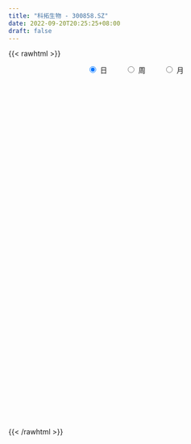 ```yaml
---
title: "科拓生物 - 300858.SZ"
date: 2022-09-20T20:25:25+08:00
draft: false
---
```

{{< rawhtml >}}
    <div style="text-align: center">
        <label style="padding: 1rem;"><input style="margin-right: .5rem" type="radio" name="period" value="D" checked onclick="period_change(this)">日</label>
        <label style="padding: 1rem;"><input style="margin-right: .5rem" type="radio" name="period" value="W" onclick="period_change(this)">周</label>
        <label style="padding: 1rem;"><input style="margin-right: .5rem" type="radio" name="period" value="M" onclick="period_change(this)">月</label>
    </div>
    <div id="chart" style="height: 700px;"></div> 
    <script type="text/javascript">
        const D_v = [32974.32,17115.41,15942.72,19895.58,21070.66,20170.37,20083.92,20183.06,13070.21,24956.93,21435.43,23934.48,30449.87,25161.65,28389.34,26372.56,19521.22,16173.48,13790.24,12732.59,9658.23,8801.9,9766.07,13834.04,19802.55,23739.74,13881.63,10624.71,16343.47,10704.48,10688.67,19216.84,12991.73,18217.01,13148.54,11893.81,14751.29,23854.71,14637.67,14536.34,8883.37,11803.95,15456.94,11121.88,16676.78,17041.69,14170.86,13515.14,10065.26,8076.73,12854.79,7885.73,10211.63,11200.0,9314.21,5995.0,10873.19,7551.25,6562.87,15804.67,10972.61,13832.39,9835.45,46591.71,50662.55,41039.66,39352.12,31905.82,34463.58,53742.46,32991.13,41257.23,48064.9,33812.29,22592.93,24733.21,25579.53,24127.24,16629.99,14989.24,15675.24,10957.26,11707.48,13145.45,25213.85,17212.77,19273.19,14028.29,12868.42,20231.75,13145.24,9043.58,12752.53,7227.91,10040.04,5670.51,6946.0,10590.33,6968.57,7414.7,6744.77,5023.45,4385.73,4820.73,9170.0,5670.0,11452.51,11640.0,10755.24,11701.72,10533.66,6050.33,7268.51,10432.73,12147.72,11746.43,5944.0,5981.73,4329.51,3418.19,3615.0,3485.0,3115.0,3850.0,4621.02,2538.51,3992.7,3207.02,6373.97,7436.94,5127.0,4606.46,3169.19,6609.97,4107.97,7056.71,5328.06,4381.45,3522.0,7304.0,2324.66,1952.0,2271.12,2021.24,2704.56,4004.16,2490.03,3268.48,1870.42,3089.39,4514.09,5773.21,5161.03,8107.45,7360.04,20864.97,22413.25,14773.79,8695.78,9245.0,9422.81,16441.93,12060.05,9658.82,14986.78,9562.49,5307.97,6313.97,17959.0,19337.43,19692.17,9870.0,20179.51,14373.05,14114.87,16319.18,12712.32,10721.7,7331.51,14543.65,12063.0,9052.57,16579.51,14702.61,10892.78,10205.32,5363.24,12479.19,8217.68,5504.75,10221.6,5848.73,4529.08,9455.45,6433.51,5463.0,6105.73,14356.73,15305.83,13256.24,9277.46,8995.73,17591.9,14837.2,12624.6,9157.99,12563.71,7963.2,19165.66,12397.29,8748.71,11797.71,6259.23,8639.8,4451.86,8797.15,11296.51,8004.1,6489.8,20990.91,25265.25,13837.46,8628.49,11151.77,13046.77,8894.46,18965.73,23631.91,21657.8,15817.4,12533.4,8689.2,5320.03,10197.6,7959.8,11158.2,12468.02,9102.2,6087.4,11087.0,6396.6,6547.2,6002.8,6913.73,4973.64,9821.61,5269.63,4629.6,5776.72,8069.12,4690.2,6956.6,4236.92,4848.0,4514.72,16360.4,27523.32,32225.71,15734.2,7628.6,20332.32,20398.67,11163.76,14292.4,13059.8,7682.4,8471.91,8184.47,13684.6,12004.0,12555.56,9690.96,12506.56,10139.6,9873.2,10158.6,5514.63,18704.3,6239.88,38449.91,37498.55,21642.72,22933.72,15131.8,14792.58,11948.15,9046.4,10968.4,7878.23,9781.6,13378.2,17841.0,13766.4,15468.11,14537.2,40970.9,40854.52,27991.8,25582.19,17335.2,15498.2,12141.83,18705.2,14147.63,30965.4,24987.8,12353.4,15692.38,14069.4,48251.3,21079.1,18202.4,12212.6,15584.14,15862.2,11636.61,17632.81,15167.38,15049.31,11588.2,54974.77,72884.35,38638.0,32400.8,18345.92,19238.0,24883.24,78653.99,101256.75,197106.96,128669.33,119049.55,106840.83,74881.86,96061.55,86402.21,73159.46,38899.12,31551.21,31688.91,22146.17,31516.32,16291.28,21914.72,19161.24,15491.03,14498.81,21070.8,23257.6,23621.8,17005.2,17177.28,18035.72,17180.47,11370.0,11620.8,19793.31,19929.2,32004.11,20738.91,16247.48,14760.2,43991.26,29123.18,19918.29,17980.51,16057.0,17239.4,13635.64,29118.6,19705.6,21218.0,21843.41,21193.61,11199.12,23003.8,15267.2,10334.87,16794.67,21541.8,11594.2,9684.8,6685.01,12024.4,7848.56,7418.8,7613.0,9685.8,12700.6,11564.62,8344.2,10298.04,8597.31,7408.1,7737.4,23902.4,16139.4,13345.3,13177.8,27825.54,26029.8,26545.8,24738.0,20189.21,19395.8,16292.85,14773.65,23267.6,18336.8,11465.0,10050.32,10829.6,9707.2,11970.96,13332.0,26094.6,28134.61,14094.2,11137.8,11220.0,17337.2,32358.14,38965.85,22563.93,26205.7,19660.9,22718.8,20690.0,13656.6,11690.4,22556.0,19699.8,8812.2,14828.32,17673.01,16053.8,10952.4,10664.41,10426.56,11514.4,10985.35,10357.8,15261.07,12152.52,11472.0,11879.72,9075.99,8435.6,5667.2,13823.0,12432.2,14783.09,7844.0,11217.2,10373.2,33071.25,22318.26,14701.6,11869.0,17920.6,10827.7,9066.77,10512.78,12589.02,5129.12,16422.5,10925.22,9162.4,8262.39,18626.31,9976.38,8600.8,8561.79,8690.8,21788.3,9889.6,7442.2,11183.38,7294.0,11741.06,44245.07,24714.99,19513.91,10706.0,12359.0,6703.4,8676.0,9195.33,8460.34,9682.0,9121.8,6984.0,8329.6,14828.2,5549.0,10702.0,10823.7,8030.2,10583.27,7907.47]
const D_histogram = [0.0,-0.1206153846,-0.2693890861,-0.5543960707,-0.8875274908,-1.3959857933,-1.5154398015,-1.8255284242,-2.0547212115,-1.7851048591,-1.6455934818,-1.4061209338,-0.9429502108,-0.5327321448,-0.0304896096,-0.0386387771,-0.1772760328,-0.0990205052,-0.1178027923,-0.1999824666,-0.2813967085,-0.3389148406,-0.3400152813,-0.2270640057,0.0623736669,0.4005277361,0.6503830879,0.7058698849,0.8149785193,0.741435366,0.8357345275,0.9575482675,0.8819084343,0.7852955529,0.6768974009,0.608648105,0.3443920197,0.5096097369,0.4070569207,0.1545206542,0.0608182672,-0.1385168185,-0.1571698946,-0.167814439,-0.0589034617,0.0376809503,-0.0419829064,-0.1672171843,-0.2400395197,-0.2367177242,-0.1527578606,-0.0950609035,0.0154810258,0.0390814668,0.0904635581,0.1084956829,0.1318737328,0.144951066,0.0880148908,0.2331249886,0.3314477767,0.4513332267,0.4319161889,1.1880353141,1.3591599541,1.4508577905,1.4750860451,1.2022283261,1.1280597386,1.319503297,1.3223215219,1.4232842313,1.202615731,0.7847145859,0.5568716389,0.3005603628,-0.0055154523,-0.6132664561,-1.0807305934,-1.4294681347,-1.6069458572,-1.6219953548,-1.4701254322,-1.2348368024,-0.6300362802,-0.2265909838,0.1697766194,0.2916539726,0.3556859655,0.4794879964,0.4551186898,0.276853674,0.150604434,0.0651471404,-0.2399382881,-0.4115099478,-0.4696823036,-0.5120086081,-0.6341909178,-0.5854239793,-0.6387770918,-0.7238045412,-0.7562075047,-0.6564777975,-0.5350975398,-0.4065668479,-0.1223740927,-0.1796217747,-0.1551823952,0.0420593058,0.0193625908,0.0258843316,0.1000965361,0.2145318752,0.1019924389,-0.0992800996,-0.1992490589,-0.3487290851,-0.3680866583,-0.3582773131,-0.2686193868,-0.2497880204,-0.1953569671,-0.1427188331,-0.2097867072,-0.2189783521,-0.1092267509,-0.0184966139,0.1226057187,0.3048348763,0.4419672163,0.4724382782,0.4965614785,0.6049307028,0.5675910581,0.5110634517,0.425162357,0.4054330082,0.3219898639,0.1467311267,0.0261616927,-0.0162163026,0.0118183649,0.0665353493,0.0998565757,0.1688471394,0.1700392705,0.0880814818,0.0634016869,0.1229969503,0.178402933,0.2936042598,0.3444876033,0.4607333403,0.4167973631,0.6618272177,0.6492344852,0.596241039,0.4165978195,0.2087984942,-0.0362255448,0.0727446777,0.0620325345,0.0016148557,0.2003857112,0.3369451287,0.3583000853,0.2346734104,0.3956251776,0.6005235106,0.8163896394,0.9002325961,1.1258989308,1.1407965004,1.1880476859,1.0723414229,0.7834513519,0.6648529575,0.4738970045,0.5496527581,0.6450408406,0.6090555296,0.7554312978,0.6991112775,0.5100844933,0.3532016896,0.1575147776,-0.1795917255,-0.3996323512,-0.5440634429,-0.8582071262,-1.0822481335,-1.137962241,-1.0564927951,-1.0249192517,-1.0520184044,-0.9614644347,-0.6210339253,-0.2035955967,0.0964630493,0.2942374227,0.2866756754,-1.9960318012,-3.3973416065,-4.1088466787,-4.2947454488,-4.250371512,-3.970066486,-3.6630398636,-3.1810847704,-2.7070580029,-2.3109249043,-1.8865773221,-1.519288279,-1.1582430148,-0.8020817102,-0.5398525245,-0.3477378721,-0.1354577399,0.2477591938,0.6804481997,0.9386700251,1.1056867299,1.1966043371,1.314655936,1.3556522755,1.5256314883,1.7002491894,1.6688250169,1.5156741566,1.3948240518,1.2475977331,1.1314714685,1.0109051982,0.9190138395,0.7546440491,0.6219421616,0.5727020965,0.5515231609,0.6326630924,0.64715643,0.6808216959,0.6306514231,0.5240218723,0.434263333,0.3115696627,0.2179887529,0.1962035842,0.2437259574,0.3214314269,0.3290097039,0.2589394611,0.2153976131,0.1775113171,0.1332641101,-0.0227205986,-0.1837137268,-0.3740875039,-0.4278162533,-0.4221012189,-0.3293259088,-0.1752467363,-0.1308200131,-0.1769355535,-0.0753166882,0.0250373209,0.0905628059,0.1280643749,0.1789285027,0.1770197535,0.1998046574,0.1643032871,0.1345990741,0.0944625332,0.1103027164,0.1435536625,0.155652778,0.1726506154,0.1595254843,0.3097246523,0.4886186961,0.5939581168,0.6112193924,0.6424528193,0.6429660638,0.5691253007,0.4812488912,0.3919140333,0.3029021712,0.2742280743,0.2114985053,0.200429396,0.1586840168,0.0918799151,0.0069184702,0.1505015847,0.2265219428,0.2071924473,0.2205379975,0.1848764864,0.1665332577,0.1194216842,0.0915758649,0.077056451,0.1129567558,0.0653624939,-0.0130732502,-0.1252054324,-0.1629496371,-0.0502488044,0.0143848258,0.0186664584,0.0020844024,0.0039223772,-0.0338537502,-0.0561111844,-0.0660707891,-0.0395698926,-0.0629910769,-0.0946331019,0.0306289607,0.2909952233,0.4219808265,0.3976745071,0.3529832125,0.2945005753,0.2846515126,0.4940528429,1.0725563376,1.1699771166,1.023185014,0.7465569931,0.615777428,0.4312553624,0.4265932729,0.1995314757,-0.1376090219,-0.3202647381,-0.5119354716,-0.6706005469,-0.7521455007,-0.9146574908,-0.9826589435,-1.0634761451,-1.0888678405,-1.0144421206,-0.8867002985,-0.7844614588,-0.7279442191,-0.7307441129,-0.6846712318,-0.6407293865,-0.5332341916,-0.4528660262,-0.3684307039,-0.2754600277,-0.2694537806,-0.1702370672,-0.0812286024,-0.0318172532,0.0387591089,0.1296622246,0.3169514904,0.3626603269,0.398093194,0.3547592445,0.2092738353,0.1543302818,0.1344143789,0.2067520495,0.1833158493,0.0362053524,-0.0244392654,-0.0251012456,0.001713816,0.0953954903,0.1039677503,0.0942466343,0.1339811553,0.0517155052,-0.0134781278,-0.0562267778,-0.0627547643,-0.0926819966,-0.103586515,-0.0807004082,-0.0995539212,-0.1439919599,-0.220315304,-0.1978869827,-0.1940598155,-0.140384859,-0.0994415198,-0.0441470695,0.0084098999,0.0609440146,0.0225025997,0.0043082031,-0.112570882,-0.3212961198,-0.4036070336,-0.52334086,-0.5231295744,-0.453577717,-0.409547131,-0.2922664162,-0.1792282189,-0.0769190077,0.0217738752,0.0931933668,0.1410093842,0.1609923915,0.1799846766,0.1822721052,0.2156735657,0.2669723517,0.2113193887,0.2072150702,0.1962345386,0.1746907228,0.2123512692,0.2929580395,0.3930367137,0.4442947096,0.5257090241,0.5382338785,0.5427110815,0.5062109833,0.4805246366,0.4388930887,0.4350363606,0.4049271968,0.374973392,0.3675305566,0.3373735817,0.2816664037,0.1822288392,0.1131479216,0.0843263568,0.0641883059,0.048487755,-0.0192402889,-0.0215337466,-0.0177444817,-0.0013664076,-0.0366656138,-0.0915721242,-0.1614247014,-0.1970485251,-0.2050727962,-0.1885283881,-0.1129882108,-0.0877741857,-0.1213905658,-0.098582545,0.0064835004,0.1052542848,0.090638906,0.0425290997,0.069662664,0.0383533618,0.0268502642,-0.004882059,-0.0533626707,-0.0867033681,-0.1685978755,-0.2105154625,-0.1883230255,-0.1330635718,-0.0201049141,0.0529434002,0.1027702923,0.1345580278,0.1383880561,0.1433238436,0.1132675783,0.0989724799,0.051045782,-0.0059918484,0.0223320047,0.1173011624,0.0675543474,-0.0130078981,-0.1067172748,-0.1326737812,-0.1438571531,-0.2010264243,-0.2471876103,-0.2521952504,-0.2420585117,-0.2121984281,-0.2189210535,-0.2215563936,-0.174399887,-0.1383144733,-0.1030864967,-0.1325490095,-0.2039025712,-0.2507205296,-0.2478636742]
const D_fast = [0.0,-0.1507692308,-0.3668902038,-0.790496206,-1.3455094988,-2.2029642496,-2.7012782082,-3.467748937,-4.2106220272,-4.3872818895,-4.6591688827,-4.7712265681,-4.5437933978,-4.2667583681,-3.7721382352,-3.789947097,-3.9729033609,-3.9194029596,-3.9676359447,-4.0998112357,-4.2515746548,-4.393821497,-4.479925758,-4.4237404838,-4.1187093945,-3.6804233912,-3.2679722674,-3.0360179993,-2.7231647351,-2.6113490468,-2.3081162534,-1.9469154466,-1.8020781712,-1.7023671644,-1.6415409662,-1.5576282359,-1.7357863162,-1.4431661648,-1.4439547508,-1.6578608538,-1.736358674,-1.9703229642,-2.028268514,-2.0808666682,-1.9866815563,-1.8806769067,-1.9708364901,-2.137875064,-2.2707072793,-2.3265649149,-2.2807945164,-2.2468627852,-2.1324505994,-2.0990797918,-2.0250818109,-1.9799257654,-1.9235792822,-1.8742641826,-1.9091966351,-1.7058052902,-1.5246205579,-1.2919018012,-1.2033397918,-0.1502118381,0.3607027905,0.8151150745,1.2081148403,1.2358142028,1.4436605501,1.9649799327,2.298378538,2.7551623053,2.8351477378,2.6134252391,2.5248002018,2.3436290165,2.0361743383,1.2751067205,0.5374599348,-0.1686446402,-0.7478588269,-1.1684071632,-1.3840685987,-1.4574891695,-1.0101977173,-0.6634001668,-0.2245884089,-0.0297975625,0.1231559218,0.3668299518,0.4562403176,0.3471887203,0.2585905889,0.1894200803,-0.1756499202,-0.4500990668,-0.6256919985,-0.7960204551,-1.0767504942,-1.1743395505,-1.3873869359,-1.6533655207,-1.8748203604,-1.9392101025,-1.9516042297,-1.9247152499,-1.6711160178,-1.7732691435,-1.7876253628,-1.5798688353,-1.5977249026,-1.5847320789,-1.4854957404,-1.3174274325,-1.404468759,-1.6305613224,-1.7803425465,-2.017004844,-2.1283840818,-2.2081440648,-2.1856409853,-2.229256624,-2.2236648124,-2.2067063867,-2.3262209376,-2.3901571706,-2.3077122571,-2.2216062735,-2.0498525112,-1.7914146346,-1.5437904905,-1.3952098591,-1.2469462891,-0.9873443891,-0.8827862693,-0.8115480128,-0.7911585183,-0.709529615,-0.7124752934,-0.8510512489,-0.9650802596,-1.0115123306,-0.9805230719,-0.9091722502,-0.8508868799,-0.7396845313,-0.6959825826,-0.7559200008,-0.764749374,-0.674404873,-0.5743981571,-0.3857957654,-0.248790521,-0.0173614489,0.0429019147,0.4533885737,0.6031044624,0.699171276,0.6236775113,0.4680778096,0.2139973844,0.3411537763,0.3459497668,0.2859358019,0.5348030852,0.7555987849,0.8665287628,0.8015704405,1.0614285021,1.4164577127,1.8364212514,2.1453223572,2.6524634246,2.9525601192,3.2968232263,3.4492023189,3.3561750859,3.4037899308,3.3313082289,3.5444771721,3.8011254647,3.9174040362,4.2526376289,4.3710954279,4.309589767,4.2410073857,4.0846991681,3.7026947336,3.3827460201,3.1022990678,2.5736036029,2.0790005623,1.7387958944,1.5561421416,1.3314858721,1.0413821183,0.8915699793,1.0767420074,1.4432814367,1.7674558451,2.0387895741,2.1028967457,-0.6788186812,-2.9294638881,-4.6681806299,-5.9277657623,-6.9459847035,-7.658196299,-8.2669296425,-8.5802457419,-8.7829834751,-8.9645816026,-9.0118783509,-9.0244113776,-8.9529268671,-8.7972859901,-8.6700199355,-8.5648397511,-8.3864240538,-7.9412673218,-7.3384662659,-6.8455769342,-6.4021385469,-6.0120698554,-5.5653542726,-5.1854448641,-4.6340577793,-4.0343777809,-3.6485956991,-3.4228280203,-3.1949721121,-3.0302989976,-2.8635573951,-2.7313973658,-2.5935352646,-2.5692440428,-2.5464603898,-2.4525249308,-2.3358230762,-2.0965173716,-1.9202349264,-1.7163642366,-1.6088716536,-1.5844957363,-1.5656884424,-1.610489697,-1.6495734185,-1.6223076913,-1.5138538287,-1.3557905025,-1.2659597995,-1.271295177,-1.2609876217,-1.2544960884,-1.2654272679,-1.4270921262,-1.6340136862,-1.9179093393,-2.0785921519,-2.1784024222,-2.1679585893,-2.057691101,-2.045969381,-2.1363188098,-2.0535291165,-1.9469157772,-1.8587495908,-1.789231928,-1.6936356745,-1.6512894854,-1.5785534171,-1.5729789657,-1.5690334101,-1.5855543177,-1.5421384554,-1.4729990937,-1.4219867836,-1.3618262924,-1.3350700524,-1.1074397213,-0.8063910035,-0.5525620537,-0.38249593,-0.1906492982,-0.0293945377,0.0390460243,0.0714818376,0.080125488,0.0668391687,0.1067220904,0.0968671477,0.1359053875,0.1338310125,0.0899968895,0.0067650622,0.1879735729,0.3206244166,0.353093033,0.4215730825,0.432130693,0.4554207788,0.4381646263,0.4332127732,0.4379574721,0.5020969658,0.4708433274,0.3891392708,0.2457057305,0.1672241165,0.2673627481,0.3355925848,0.344540832,0.3284798766,0.3312984457,0.2850588808,0.2487736504,0.2222963485,0.2389047718,0.1997358183,0.1444355178,0.2773548206,0.610469889,0.8469506988,0.9220630062,0.9656175148,0.9807600213,1.0420738367,1.3749883778,2.2216309569,2.6115460151,2.7205501659,2.6305613933,2.6537261852,2.5770179603,2.679004189,2.5018252607,2.1302825076,1.8675606069,1.5479060055,1.2215907934,0.9520094644,0.5608331017,0.2471669131,-0.0995193247,-0.3971279803,-0.5763127905,-0.670246043,-0.764122568,-0.8895913831,-1.0750773051,-1.200172232,-1.3164127333,-1.3422260864,-1.3750744275,-1.3827467811,-1.3586411119,-1.41999831,-1.3633408633,-1.2946395492,-1.2531825133,-1.1729163739,-1.049597702,-0.7830705636,-0.6466966454,-0.5117404798,-0.4663846182,-0.5595515685,-0.5759125516,-0.5622248598,-0.4381991768,-0.4158064147,-0.5538655735,-0.6206200077,-0.6275572993,-0.6003137836,-0.4827832368,-0.4482190393,-0.4343784966,-0.3611486868,-0.4304854606,-0.4990486256,-0.55585397,-0.5780706476,-0.631168379,-0.6679695261,-0.6652585214,-0.7090005147,-0.7894365434,-0.9208387135,-0.9478821379,-0.9925699246,-0.9739911828,-0.9579082235,-0.9136505406,-0.8589910963,-0.7912209779,-0.8240367429,-0.8411540887,-0.9861758943,-1.275225162,-1.4584378343,-1.7090068757,-1.8395779836,-1.8834205556,-1.9417767523,-1.8975626415,-1.8293314989,-1.7462520396,-1.6421156879,-1.5473978546,-1.4643294912,-1.404098386,-1.3401099317,-1.2922544768,-1.204934625,-1.086892751,-1.0897158669,-1.0420164178,-1.0039383148,-0.9818094499,-0.8910610862,-0.737214806,-0.5388769533,-0.3765452801,-0.1637037096,-0.0166203856,0.1235345878,0.2135872354,0.3080320478,0.3761237721,0.4810261342,0.5521487696,0.6159383128,0.7003781166,0.7545645371,0.7692739601,0.7153936053,0.6745996681,0.6668596925,0.662768718,0.6591901059,0.5866519898,0.5789750955,0.5783282399,0.5943647122,0.5498991025,0.472099561,0.3618908085,0.2770048535,0.2177123833,0.1871246944,0.234417819,0.2376882977,0.1737242761,0.1718866607,0.2785735812,0.4036579368,0.4117022845,0.3742247531,0.4187739835,0.3970530217,0.3922624901,0.3593096521,0.2974883728,0.2424718334,0.1184278571,0.0238814045,-0.0010069149,0.0209866458,0.1289190749,0.2152032394,0.2907227045,0.3561499469,0.3945769893,0.4353437377,0.433604367,0.4440523886,0.4088871361,0.3503515436,0.384258398,0.5085528463,0.4756946181,0.391880398,0.2714917026,0.2123667509,0.1652190907,0.0577932134,-0.0501648752,-0.1182213278,-0.1685992171,-0.1917887404,-0.2532416292,-0.3112660677,-0.3077095329,-0.3062027375,-0.2967463851,-0.3593461503,-0.4816753548,-0.5911734455,-0.6502825087]
const D_slow = [0.0,-0.0301538462,-0.0975011177,-0.2361001354,-0.457982008,-0.8069784564,-1.1858384067,-1.6422205128,-2.1559008157,-2.6021770304,-3.0135754009,-3.3651056343,-3.600843187,-3.7340262232,-3.7416486256,-3.7513083199,-3.7956273281,-3.8203824544,-3.8498331525,-3.8998287691,-3.9701779463,-4.0549066564,-4.1399104767,-4.1966764781,-4.1810830614,-4.0809511274,-3.9183553554,-3.7418878842,-3.5381432544,-3.3527844128,-3.143850781,-2.9044637141,-2.6839866055,-2.4876627173,-2.3184383671,-2.1662763408,-2.0801783359,-1.9527759017,-1.8510116715,-1.812381508,-1.7971769412,-1.8318061458,-1.8710986194,-1.9130522292,-1.9277780946,-1.918357857,-1.9288535836,-1.9706578797,-2.0306677596,-2.0898471907,-2.1280366558,-2.1518018817,-2.1479316253,-2.1381612586,-2.115545369,-2.0884214483,-2.0554530151,-2.0192152486,-1.9972115259,-1.9389302787,-1.8560683346,-1.7432350279,-1.6352559807,-1.3382471522,-0.9984571636,-0.635742716,-0.2669712047,0.0335858768,0.3156008114,0.6454766357,0.9760570161,1.331878074,1.6325320067,1.8287106532,1.9679285629,2.0430686536,2.0416897906,1.8883731765,1.6181905282,1.2608234945,0.8590870302,0.4535881915,0.0860568335,-0.2226523671,-0.3801614371,-0.4368091831,-0.3943650282,-0.3214515351,-0.2325300437,-0.1126580446,0.0011216278,0.0703350463,0.1079861549,0.1242729399,0.0642883679,-0.038589119,-0.1560096949,-0.2840118469,-0.4425595764,-0.5889155712,-0.7486098442,-0.9295609795,-1.1186128557,-1.282732305,-1.41650669,-1.5181484019,-1.5487419251,-1.5936473688,-1.6324429676,-1.6219281411,-1.6170874934,-1.6106164105,-1.5855922765,-1.5319593077,-1.506461198,-1.5312812229,-1.5810934876,-1.6682757589,-1.7602974235,-1.8498667517,-1.9170215984,-1.9794686035,-2.0283078453,-2.0639875536,-2.1164342304,-2.1711788184,-2.1984855062,-2.2031096596,-2.17245823,-2.0962495109,-1.9857577068,-1.8676481373,-1.7435077676,-1.5922750919,-1.4503773274,-1.3226114645,-1.2163208753,-1.1149626232,-1.0344651572,-0.9977823756,-0.9912419524,-0.995296028,-0.9923414368,-0.9757075995,-0.9507434556,-0.9085316707,-0.8660218531,-0.8440014827,-0.8281510609,-0.7974018233,-0.7528010901,-0.6794000252,-0.5932781243,-0.4780947892,-0.3738954485,-0.208438644,-0.0461300227,0.102930237,0.2070796919,0.2592793154,0.2502229292,0.2684090986,0.2839172323,0.2843209462,0.334417374,0.4186536562,0.5082286775,0.5668970301,0.6658033245,0.8159342022,1.020031612,1.245089761,1.5265644937,1.8117636188,2.1087755403,2.376860896,2.572723734,2.7389369734,2.8574112245,2.994824414,3.1560846242,3.3083485066,3.497206331,3.6719841504,3.7995052737,3.8878056961,3.9271843905,3.8822864591,3.7823783713,3.6463625106,3.4318107291,3.1612486957,2.8767581354,2.6126349367,2.3564051238,2.0934005227,1.853034414,1.6977759327,1.6468770335,1.6709927958,1.7445521515,1.8162210703,1.31721312,0.4678777184,-0.5593339513,-1.6330203135,-2.6956131915,-3.688129813,-4.6038897789,-5.3991609715,-6.0759254722,-6.6536566983,-7.1253010288,-7.5051230986,-7.7946838523,-7.9952042798,-8.130167411,-8.217101879,-8.250966314,-8.1890265155,-8.0189144656,-7.7842469593,-7.5078252768,-7.2086741926,-6.8800102086,-6.5410971397,-6.1596892676,-5.7346269702,-5.317420716,-4.9385021769,-4.5897961639,-4.2778967306,-3.9950288635,-3.742302564,-3.5125491041,-3.3238880918,-3.1684025514,-3.0252270273,-2.8873462371,-2.729180464,-2.5673913565,-2.3971859325,-2.2395230767,-2.1085176086,-1.9999517754,-1.9220593597,-1.8675621715,-1.8185112754,-1.7575797861,-1.6772219294,-1.5949695034,-1.5302346381,-1.4763852348,-1.4320074056,-1.398691378,-1.4043715277,-1.4502999594,-1.5438218353,-1.6507758987,-1.7563012034,-1.8386326806,-1.8824443646,-1.9151493679,-1.9593832563,-1.9782124283,-1.9719530981,-1.9493123966,-1.9172963029,-1.8725641772,-1.8283092389,-1.7783580745,-1.7372822527,-1.7036324842,-1.6800168509,-1.6524411718,-1.6165527562,-1.5776395617,-1.5344769078,-1.4945955368,-1.4171643737,-1.2950096996,-1.1465201705,-0.9937153224,-0.8331021175,-0.6723606016,-0.5300792764,-0.4097670536,-0.3117885453,-0.2360630025,-0.1675059839,-0.1146313576,-0.0645240086,-0.0248530044,-0.0018830256,-0.000153408,0.0374719882,0.0941024739,0.1459005857,0.2010350851,0.2472542066,0.2888875211,0.3187429421,0.3416369084,0.3609010211,0.3891402101,0.4054808335,0.402212521,0.3709111629,0.3301737536,0.3176115525,0.321207759,0.3258743736,0.3263954742,0.3273760685,0.3189126309,0.3048848348,0.2883671375,0.2784746644,0.2627268952,0.2390686197,0.2467258599,0.3194746657,0.4249698723,0.5243884991,0.6126343022,0.686259446,0.7574223242,0.8809355349,1.1490746193,1.4415688985,1.6973651519,1.8840044002,2.0379487572,2.1457625978,2.2524109161,2.302293785,2.2678915295,2.187825345,2.0598414771,1.8921913404,1.7041549652,1.4754905925,1.2298258566,0.9639568203,0.6917398602,0.4381293301,0.2164542554,0.0203388907,-0.161647164,-0.3443331922,-0.5155010002,-0.6756833468,-0.8089918947,-0.9222084013,-1.0143160772,-1.0831810842,-1.1505445293,-1.1931037961,-1.2134109467,-1.22136526,-1.2116754828,-1.1792599267,-1.1000220541,-1.0093569723,-0.9098336738,-0.8211438627,-0.7688254039,-0.7302428334,-0.6966392387,-0.6449512263,-0.599122264,-0.5900709259,-0.5961807423,-0.6024560537,-0.6020275997,-0.5781787271,-0.5521867895,-0.5286251309,-0.4951298421,-0.4822009658,-0.4855704978,-0.4996271922,-0.5153158833,-0.5384863824,-0.5643830112,-0.5845581132,-0.6094465935,-0.6454445835,-0.7005234095,-0.7499951552,-0.7985101091,-0.8336063238,-0.8584667038,-0.8695034711,-0.8674009962,-0.8521649925,-0.8465393426,-0.8454622918,-0.8736050123,-0.9539290422,-1.0548308007,-1.1856660157,-1.3164484093,-1.4298428385,-1.5322296213,-1.6052962253,-1.65010328,-1.669333032,-1.6638895631,-1.6405912214,-1.6053388754,-1.5650907775,-1.5200946084,-1.4745265821,-1.4206081906,-1.3538651027,-1.3010352555,-1.249231488,-1.2001728534,-1.1565001727,-1.1034123554,-1.0301728455,-0.9319136671,-0.8208399897,-0.6894127337,-0.554854264,-0.4191764937,-0.2926237479,-0.1724925887,-0.0627693165,0.0459897736,0.1472215728,0.2409649208,0.33284756,0.4171909554,0.4876075563,0.5331647661,0.5614517465,0.5825333357,0.5985804122,0.6107023509,0.6058922787,0.6005088421,0.5960727216,0.5957311197,0.5865647163,0.5636716852,0.5233155099,0.4740533786,0.4227851796,0.3756530825,0.3474060298,0.3254624834,0.2951148419,0.2704692057,0.2720900808,0.298403652,0.3210633785,0.3316956534,0.3491113194,0.3586996599,0.3654122259,0.3641917112,0.3508510435,0.3291752015,0.2870257326,0.234396867,0.1873161106,0.1540502176,0.1490239891,0.1622598392,0.1879524122,0.2215919192,0.2561889332,0.2920198941,0.3203367887,0.3450799087,0.3578413541,0.356343392,0.3619263932,0.3912516838,0.4081402707,0.4048882962,0.3782089774,0.3450405321,0.3090762438,0.2588196378,0.1970227352,0.1339739226,0.0734592947,0.0204096876,-0.0343205757,-0.0897096741,-0.1333096459,-0.1678882642,-0.1936598884,-0.2267971408,-0.2777727836,-0.340452916,-0.4024188345]
const D_data = [['2020-08-31', 84.11, 85.9, 84.11, 89.9],['2020-09-01', 85.91, 84.01, 83.67, 88.68],['2020-09-02', 84.05, 82.76, 80.59, 84.76],['2020-09-03', 83.0, 79.52, 79.3, 83.0],['2020-09-04', 77.35, 76.61, 75.59, 78.78],['2020-09-07', 76.76, 71.12, 70.36, 77.7],['2020-09-08', 72.01, 72.98, 71.12, 76.56],['2020-09-09', 71.0, 67.88, 67.71, 71.93],['2020-09-10', 68.53, 65.6, 64.33, 69.86],['2020-09-11', 65.95, 70.08, 64.16, 72.2],['2020-09-14', 70.3, 67.78, 67.33, 70.4],['2020-09-15', 67.86, 68.38, 67.38, 70.38],['2020-09-16', 68.38, 71.65, 66.66, 73.2],['2020-09-17', 70.12, 72.24, 70.1, 74.5],['2020-09-18', 72.4, 75.11, 72.4, 78.08],['2020-09-21', 73.28, 69.49, 68.0, 74.9],['2020-09-22', 68.11, 66.83, 66.01, 69.25],['2020-09-23', 66.6, 68.73, 66.11, 69.61],['2020-09-24', 67.51, 67.04, 66.0, 69.3],['2020-09-25', 68.0, 65.29, 65.29, 68.0],['2020-09-28', 65.21, 64.1, 62.96, 66.0],['2020-09-29', 64.39, 63.2, 63.0, 65.2],['2020-09-30', 63.14, 62.89, 62.32, 63.97],['2020-10-09', 64.38, 63.8, 63.7, 66.94],['2020-10-12', 64.3, 66.44, 63.8, 66.93],['2020-10-13', 66.27, 68.35, 66.05, 69.22],['2020-10-14', 67.52, 68.69, 67.52, 69.3],['2020-10-15', 68.38, 67.08, 66.99, 68.78],['2020-10-16', 67.08, 68.29, 65.37, 68.99],['2020-10-19', 68.51, 66.23, 66.04, 69.05],['2020-10-20', 66.25, 68.56, 65.75, 68.9],['2020-10-21', 68.58, 69.78, 67.66, 70.58],['2020-10-22', 69.35, 67.77, 67.51, 69.97],['2020-10-23', 67.79, 67.34, 65.8, 69.87],['2020-10-26', 66.01, 66.88, 63.89, 67.58],['2020-10-27', 66.88, 67.1, 66.45, 69.3],['2020-10-28', 67.09, 63.82, 63.4, 67.64],['2020-10-29', 63.01, 68.99, 63.01, 68.99],['2020-10-30', 69.01, 65.9, 65.52, 69.56],['2020-11-02', 66.01, 63.02, 61.37, 66.8],['2020-11-03', 63.66, 63.9, 62.88, 64.8],['2020-11-04', 64.02, 61.49, 61.45, 64.5],['2020-11-05', 61.94, 62.78, 61.4, 62.89],['2020-11-06', 62.51, 62.4, 61.4, 63.15],['2020-11-09', 62.8, 63.8, 62.5, 64.31],['2020-11-10', 65.3, 63.92, 63.32, 65.55],['2020-11-11', 63.53, 61.48, 61.3, 64.3],['2020-11-12', 61.65, 59.99, 59.08, 61.78],['2020-11-13', 59.75, 59.66, 58.28, 59.78],['2020-11-16', 59.9, 59.94, 59.31, 60.75],['2020-11-17', 59.97, 60.73, 59.1, 62.27],['2020-11-18', 59.95, 60.38, 59.4, 60.87],['2020-11-19', 60.0, 61.16, 59.66, 61.6],['2020-11-20', 61.16, 60.15, 59.64, 61.44],['2020-11-23', 59.66, 60.45, 58.85, 60.5],['2020-11-24', 60.18, 60.0, 59.5, 60.75],['2020-11-25', 60.0, 59.98, 57.65, 60.0],['2020-11-26', 59.08, 59.77, 59.08, 60.46],['2020-11-27', 59.61, 58.58, 58.22, 59.9],['2020-11-30', 58.52, 61.2, 58.0, 62.5],['2020-12-01', 60.47, 61.23, 60.38, 61.77],['2020-12-02', 61.23, 62.15, 60.81, 62.66],['2020-12-03', 61.69, 60.79, 60.7, 61.78],['2020-12-04', 61.8, 72.95, 61.8, 72.95],['2020-12-07', 73.0, 68.99, 68.1, 75.49],['2020-12-08', 67.51, 69.72, 66.8, 72.5],['2020-12-09', 69.29, 70.3, 67.74, 73.35],['2020-12-10', 68.99, 66.96, 66.5, 71.0],['2020-12-11', 67.33, 69.47, 66.11, 71.6],['2020-12-14', 69.03, 74.17, 67.67, 76.58],['2020-12-15', 74.09, 73.51, 71.0, 74.15],['2020-12-16', 72.27, 76.29, 71.26, 77.8],['2020-12-17', 77.6, 73.2, 73.0, 82.0],['2020-12-18', 70.99, 70.04, 68.51, 73.0],['2020-12-21', 69.11, 71.48, 69.08, 71.55],['2020-12-22', 71.5, 70.44, 69.5, 73.37],['2020-12-23', 71.4, 68.7, 66.83, 71.4],['2020-12-24', 68.36, 62.47, 61.92, 68.36],['2020-12-25', 61.39, 60.88, 60.01, 62.56],['2020-12-28', 60.89, 59.35, 59.0, 62.26],['2020-12-29', 58.6, 59.0, 56.5, 59.33],['2020-12-30', 58.0, 59.31, 58.0, 59.72],['2020-12-31', 58.99, 60.57, 58.6, 61.62],['2021-01-04', 60.59, 61.57, 59.82, 61.82],['2021-01-05', 61.6, 67.69, 60.97, 69.71],['2021-01-06', 66.9, 67.5, 64.8, 67.6],['2021-01-07', 66.49, 69.5, 65.58, 69.56],['2021-01-08', 68.52, 67.6, 66.03, 69.0],['2021-01-11', 67.01, 67.6, 64.4, 67.76],['2021-01-12', 66.0, 69.17, 66.0, 70.77],['2021-01-13', 68.69, 67.95, 65.51, 69.5],['2021-01-14', 66.74, 65.77, 65.57, 68.25],['2021-01-15', 65.0, 65.78, 61.0, 65.88],['2021-01-18', 65.55, 65.82, 65.11, 66.78],['2021-01-19', 65.59, 61.95, 61.5, 66.19],['2021-01-20', 61.95, 62.07, 61.14, 62.65],['2021-01-21', 62.07, 62.5, 61.82, 63.98],['2021-01-22', 62.5, 62.0, 59.83, 63.21],['2021-01-25', 61.11, 60.04, 59.94, 61.6],['2021-01-26', 60.1, 61.42, 60.1, 63.0],['2021-01-27', 61.42, 59.54, 58.79, 61.45],['2021-01-28', 58.95, 58.1, 57.98, 60.5],['2021-01-29', 58.13, 57.7, 56.92, 58.99],['2021-02-01', 57.7, 58.8, 57.03, 59.76],['2021-02-02', 58.9, 59.0, 58.21, 60.56],['2021-02-03', 59.01, 59.18, 59.01, 59.82],['2021-02-04', 59.1, 61.82, 58.8, 62.59],['2021-02-05', 62.0, 57.81, 57.81, 62.5],['2021-02-08', 57.86, 58.38, 57.86, 59.39],['2021-02-09', 58.12, 60.87, 58.12, 62.36],['2021-02-10', 60.8, 58.38, 58.18, 61.95],['2021-02-18', 58.68, 58.49, 58.03, 59.36],['2021-02-19', 58.58, 59.38, 56.81, 59.51],['2021-02-22', 59.67, 60.3, 58.77, 60.49],['2021-02-23', 60.19, 57.37, 56.93, 60.2],['2021-02-24', 57.37, 55.19, 55.16, 57.66],['2021-02-25', 55.22, 55.3, 54.58, 55.8],['2021-02-26', 55.2, 53.55, 53.54, 55.2],['2021-03-01', 53.11, 54.19, 53.11, 54.19],['2021-03-02', 54.18, 53.98, 53.6, 54.36],['2021-03-03', 54.19, 54.73, 53.89, 55.1],['2021-03-04', 54.81, 53.65, 53.6, 54.81],['2021-03-05', 53.3, 53.83, 52.86, 54.17],['2021-03-08', 53.98, 53.67, 53.55, 54.75],['2021-03-09', 53.67, 51.69, 51.27, 53.67],['2021-03-10', 51.98, 51.73, 51.44, 52.24],['2021-03-11', 51.67, 53.05, 51.61, 53.26],['2021-03-12', 53.29, 52.99, 51.95, 53.29],['2021-03-15', 52.91, 53.98, 52.29, 55.2],['2021-03-16', 53.74, 55.24, 53.03, 55.96],['2021-03-17', 54.89, 55.55, 54.53, 56.47],['2021-03-18', 55.87, 54.76, 54.75, 56.45],['2021-03-19', 54.56, 54.96, 54.01, 55.85],['2021-03-22', 56.01, 56.58, 55.11, 56.85],['2021-03-23', 56.85, 55.2, 54.51, 56.85],['2021-03-24', 55.12, 54.94, 54.63, 55.82],['2021-03-25', 54.94, 54.38, 54.28, 56.66],['2021-03-26', 54.3, 55.09, 53.4, 55.18],['2021-03-29', 55.28, 54.15, 54.08, 55.29],['2021-03-30', 53.82, 52.34, 51.01, 54.94],['2021-03-31', 52.21, 52.15, 51.78, 52.72],['2021-04-01', 52.26, 52.55, 52.11, 53.0],['2021-04-02', 52.5, 53.25, 52.29, 53.4],['2021-04-06', 52.98, 53.7, 52.98, 54.2],['2021-04-07', 53.92, 53.6, 53.04, 54.18],['2021-04-08', 53.54, 54.3, 53.54, 54.94],['2021-04-09', 54.3, 53.65, 53.0, 54.3],['2021-04-12', 53.35, 52.37, 52.13, 53.72],['2021-04-13', 52.38, 52.74, 52.16, 52.88],['2021-04-14', 52.98, 53.85, 52.23, 54.15],['2021-04-15', 53.95, 54.12, 53.9, 55.8],['2021-04-16', 53.21, 55.42, 53.21, 55.7],['2021-04-19', 55.3, 55.23, 54.72, 55.55],['2021-04-20', 54.67, 56.75, 54.67, 57.99],['2021-04-21', 56.76, 55.23, 54.6, 56.76],['2021-04-22', 55.0, 59.79, 54.9, 59.97],['2021-04-23', 60.99, 57.7, 57.2, 60.99],['2021-04-26', 57.7, 57.52, 57.48, 59.0],['2021-04-27', 57.28, 55.73, 55.5, 57.28],['2021-04-28', 55.25, 54.61, 53.15, 55.7],['2021-04-29', 54.21, 53.02, 52.85, 54.98],['2021-04-30', 53.02, 57.14, 53.02, 57.46],['2021-05-06', 56.36, 56.0, 55.6, 58.19],['2021-05-07', 56.3, 55.25, 53.4, 56.3],['2021-05-10', 55.3, 59.0, 54.1, 59.92],['2021-05-11', 58.0, 59.4, 57.76, 59.48],['2021-05-12', 59.01, 58.73, 58.22, 59.39],['2021-05-13', 58.4, 56.95, 56.88, 58.4],['2021-05-14', 56.96, 60.96, 56.91, 62.0],['2021-05-17', 61.0, 63.01, 60.81, 64.7],['2021-05-18', 62.65, 64.99, 62.38, 65.0],['2021-05-19', 64.47, 65.0, 63.21, 65.1],['2021-05-20', 64.3, 68.63, 64.28, 69.89],['2021-05-21', 68.64, 67.79, 66.05, 68.65],['2021-05-24', 67.26, 69.58, 67.2, 70.78],['2021-05-25', 69.16, 68.58, 66.66, 70.62],['2021-05-26', 68.4, 66.41, 66.08, 68.4],['2021-05-27', 67.4, 68.4, 66.22, 69.66],['2021-05-28', 68.0, 67.51, 66.81, 68.19],['2021-05-31', 68.6, 71.37, 67.06, 71.38],['2021-06-01', 71.01, 73.0, 70.33, 73.7],['2021-06-02', 72.1, 72.48, 72.1, 75.02],['2021-06-03', 72.82, 76.1, 72.04, 76.19],['2021-06-04', 75.45, 74.9, 73.46, 76.69],['2021-06-07', 74.6, 73.59, 71.9, 74.98],['2021-06-08', 73.59, 73.95, 72.65, 75.7],['2021-06-09', 73.95, 73.27, 72.61, 74.5],['2021-06-10', 72.81, 70.6, 70.39, 73.96],['2021-06-11', 70.74, 70.87, 69.87, 72.12],['2021-06-15', 70.98, 70.98, 70.25, 71.8],['2021-06-16', 71.01, 67.55, 66.96, 71.01],['2021-06-17', 67.1, 66.91, 66.5, 68.67],['2021-06-18', 66.9, 67.8, 66.5, 68.35],['2021-06-21', 67.4, 69.1, 65.0, 69.46],['2021-06-22', 69.1, 68.3, 67.79, 70.09],['2021-06-23', 68.2, 67.06, 66.8, 68.2],['2021-06-24', 66.6, 68.18, 66.57, 69.48],['2021-06-25', 70.1, 72.1, 67.33, 72.49],['2021-06-28', 72.5, 75.03, 71.6, 75.62],['2021-06-29', 75.45, 75.7, 74.56, 76.44],['2021-06-30', 75.68, 76.17, 74.57, 76.99],['2021-07-01', 76.29, 74.6, 73.12, 76.29],['2021-07-02', 40.16, 39.4, 37.85, 40.7],['2021-07-05', 39.24, 38.41, 37.65, 39.6],['2021-07-06', 38.38, 38.3, 37.56, 39.27],['2021-07-07', 38.03, 38.92, 38.03, 39.18],['2021-07-08', 39.03, 37.68, 37.46, 39.57],['2021-07-09', 37.68, 37.76, 36.86, 37.95],['2021-07-12', 37.76, 36.03, 35.93, 37.76],['2021-07-13', 36.03, 36.9, 36.03, 37.6],['2021-07-14', 36.8, 36.21, 35.61, 36.8],['2021-07-15', 35.95, 34.67, 34.11, 35.99],['2021-07-16', 34.5, 34.58, 34.25, 35.26],['2021-07-19', 34.58, 33.6, 33.35, 34.65],['2021-07-20', 33.02, 33.33, 32.63, 33.8],['2021-07-21', 33.33, 33.3, 33.01, 34.4],['2021-07-22', 33.45, 32.11, 31.74, 33.51],['2021-07-23', 32.11, 30.94, 30.83, 32.17],['2021-07-26', 30.97, 30.92, 30.22, 31.31],['2021-07-27', 31.5, 33.55, 30.83, 35.6],['2021-07-28', 31.98, 35.6, 30.52, 35.6],['2021-07-29', 35.7, 34.81, 34.5, 35.76],['2021-07-30', 35.2, 34.55, 34.05, 35.51],['2021-08-02', 34.23, 34.17, 33.43, 34.65],['2021-08-03', 34.8, 35.08, 34.5, 36.5],['2021-08-04', 35.01, 34.66, 34.4, 35.76],['2021-08-05', 34.11, 37.1, 34.11, 37.74],['2021-08-06', 36.3, 38.54, 36.2, 38.89],['2021-08-09', 39.18, 36.91, 36.41, 39.18],['2021-08-10', 36.5, 35.43, 35.1, 36.61],['2021-08-11', 35.4, 35.58, 34.56, 35.9],['2021-08-12', 35.5, 34.95, 34.55, 35.71],['2021-08-13', 34.9, 34.99, 34.5, 35.46],['2021-08-16', 34.84, 34.6, 34.57, 35.32],['2021-08-17', 34.57, 34.64, 34.43, 35.54],['2021-08-18', 34.5, 33.22, 32.1, 34.55],['2021-08-19', 33.08, 32.9, 32.85, 33.66],['2021-08-20', 33.35, 33.49, 32.48, 34.49],['2021-08-23', 33.21, 33.68, 33.21, 34.2],['2021-08-24', 33.69, 35.2, 33.69, 35.35],['2021-08-25', 35.2, 34.76, 34.45, 35.2],['2021-08-26', 34.75, 35.31, 34.28, 35.37],['2021-08-27', 35.2, 34.41, 34.36, 35.76],['2021-08-30', 34.27, 33.43, 33.32, 34.94],['2021-08-31', 33.79, 33.2, 33.06, 33.86],['2021-09-01', 33.24, 32.23, 31.63, 33.39],['2021-09-02', 32.88, 31.95, 31.7, 32.88],['2021-09-03', 32.05, 32.44, 32.0, 32.74],['2021-09-06', 32.5, 33.3, 32.14, 33.5],['2021-09-07', 33.2, 34.0, 33.08, 34.35],['2021-09-08', 33.8, 33.38, 33.2, 34.26],['2021-09-09', 33.49, 32.25, 32.21, 33.75],['2021-09-10', 32.57, 32.25, 32.03, 32.7],['2021-09-13', 32.32, 32.05, 31.88, 32.57],['2021-09-14', 32.07, 31.67, 31.5, 32.18],['2021-09-15', 31.71, 29.57, 29.3, 31.71],['2021-09-16', 29.57, 28.36, 27.92, 29.98],['2021-09-17', 28.45, 26.6, 26.3, 28.55],['2021-09-22', 26.55, 27.1, 26.17, 27.57],['2021-09-23', 27.29, 27.13, 26.92, 27.37],['2021-09-24', 27.22, 27.93, 26.77, 29.24],['2021-09-27', 27.45, 28.9, 27.38, 29.3],['2021-09-28', 28.61, 27.67, 27.6, 28.67],['2021-09-29', 27.68, 26.13, 26.1, 27.68],['2021-09-30', 26.39, 27.75, 26.14, 27.95],['2021-10-08', 27.74, 27.98, 27.38, 28.16],['2021-10-11', 28.05, 27.76, 27.6, 28.67],['2021-10-12', 27.93, 27.5, 27.11, 28.05],['2021-10-13', 27.58, 27.76, 27.16, 28.68],['2021-10-14', 27.76, 27.11, 26.9, 27.76],['2021-10-15', 27.11, 27.37, 26.92, 28.18],['2021-10-18', 27.36, 26.5, 26.26, 27.36],['2021-10-19', 26.49, 26.27, 26.2, 26.68],['2021-10-20', 26.46, 25.8, 25.5, 26.46],['2021-10-21', 25.79, 26.28, 25.45, 26.3],['2021-10-22', 26.32, 26.5, 26.01, 27.31],['2021-10-25', 26.49, 26.25, 26.04, 26.65],['2021-10-26', 26.25, 26.3, 25.4, 26.46],['2021-10-27', 26.3, 25.85, 25.8, 26.47],['2021-10-28', 26.3, 28.25, 26.0, 28.43],['2021-10-29', 28.12, 29.63, 27.81, 30.0],['2021-11-01', 29.62, 29.74, 28.79, 30.22],['2021-11-02', 29.84, 29.3, 28.86, 30.78],['2021-11-03', 29.36, 29.98, 29.0, 30.11],['2021-11-04', 29.87, 30.09, 29.33, 30.3],['2021-11-05', 29.8, 29.36, 29.21, 30.5],['2021-11-08', 29.45, 29.1, 28.8, 29.6],['2021-11-09', 29.39, 28.9, 28.56, 29.74],['2021-11-10', 29.45, 28.66, 28.2, 29.47],['2021-11-11', 28.3, 29.3, 28.3, 29.48],['2021-11-12', 29.28, 28.8, 28.32, 29.28],['2021-11-15', 29.0, 29.4, 28.6, 30.07],['2021-11-16', 29.38, 29.01, 28.6, 29.66],['2021-11-17', 28.8, 28.5, 28.08, 29.0],['2021-11-18', 28.36, 27.9, 27.9, 28.8],['2021-11-19', 27.77, 30.99, 27.77, 31.31],['2021-11-22', 31.3, 30.9, 30.33, 31.8],['2021-11-23', 30.86, 30.05, 29.84, 30.9],['2021-11-24', 30.11, 30.64, 29.75, 30.73],['2021-11-25', 30.47, 30.16, 29.83, 30.6],['2021-11-26', 30.16, 30.41, 29.86, 30.75],['2021-11-29', 30.01, 30.03, 29.88, 30.5],['2021-11-30', 30.22, 30.2, 30.03, 30.82],['2021-12-01', 30.25, 30.37, 29.9, 30.49],['2021-12-02', 30.37, 31.19, 30.16, 31.43],['2021-12-03', 31.19, 30.24, 29.93, 31.31],['2021-12-06', 29.98, 29.59, 29.56, 30.22],['2021-12-07', 29.59, 28.65, 28.5, 29.88],['2021-12-08', 28.65, 29.11, 28.59, 29.7],['2021-12-09', 28.91, 31.16, 28.9, 32.16],['2021-12-10', 30.92, 31.07, 30.7, 31.36],['2021-12-13', 31.1, 30.56, 30.35, 31.4],['2021-12-14', 30.48, 30.32, 30.21, 30.77],['2021-12-15', 30.32, 30.56, 30.11, 30.97],['2021-12-16', 30.36, 30.0, 29.7, 30.7],['2021-12-17', 29.98, 30.04, 29.5, 30.39],['2021-12-20', 29.88, 30.1, 29.75, 31.07],['2021-12-21', 30.14, 30.6, 29.99, 31.1],['2021-12-22', 30.9, 29.98, 29.91, 30.9],['2021-12-23', 29.87, 29.7, 29.45, 30.0],['2021-12-24', 29.8, 31.93, 29.68, 31.99],['2021-12-27', 31.87, 34.84, 31.2, 35.74],['2021-12-28', 34.42, 34.62, 33.65, 35.36],['2021-12-29', 34.62, 33.36, 33.26, 34.62],['2021-12-30', 33.52, 33.3, 32.79, 33.56],['2021-12-31', 33.32, 33.2, 32.82, 33.53],['2022-01-04', 33.27, 33.96, 32.75, 33.97],['2022-01-05', 33.79, 37.68, 32.9, 38.38],['2022-01-06', 38.41, 45.22, 38.0, 45.22],['2022-01-07', 47.63, 42.11, 41.89, 49.49],['2022-01-10', 40.09, 40.02, 39.7, 43.6],['2022-01-11', 40.26, 38.21, 37.7, 40.8],['2022-01-12', 37.5, 39.76, 36.38, 40.09],['2022-01-13', 38.81, 38.95, 37.96, 39.53],['2022-01-14', 38.6, 41.35, 38.28, 41.89],['2022-01-17', 42.05, 38.51, 37.4, 42.35],['2022-01-18', 37.73, 35.95, 35.68, 38.25],['2022-01-19', 35.97, 36.61, 35.28, 36.94],['2022-01-20', 36.26, 35.45, 35.31, 36.8],['2022-01-21', 35.35, 34.72, 34.39, 36.45],['2022-01-24', 34.41, 34.72, 34.0, 35.16],['2022-01-25', 34.76, 32.6, 32.59, 34.99],['2022-01-26', 32.87, 32.59, 32.33, 33.43],['2022-01-27', 32.85, 31.36, 31.2, 32.98],['2022-01-28', 31.51, 31.02, 30.81, 32.11],['2022-02-07', 31.9, 31.64, 31.05, 31.9],['2022-02-08', 31.6, 32.14, 31.12, 32.17],['2022-02-09', 32.28, 31.79, 31.2, 32.28],['2022-02-10', 31.8, 31.03, 30.8, 32.1],['2022-02-11', 30.82, 29.81, 29.8, 30.93],['2022-02-14', 29.37, 29.91, 29.3, 30.61],['2022-02-15', 30.18, 29.51, 29.28, 30.18],['2022-02-16', 29.7, 30.14, 29.52, 30.46],['2022-02-17', 30.13, 29.79, 29.56, 30.4],['2022-02-18', 29.49, 29.82, 29.35, 30.14],['2022-02-21', 29.81, 30.0, 29.56, 30.05],['2022-02-22', 29.71, 28.8, 28.66, 29.87],['2022-02-23', 28.93, 29.91, 28.81, 30.01],['2022-02-24', 29.83, 30.02, 29.61, 31.15],['2022-02-25', 29.95, 29.68, 29.41, 30.88],['2022-02-28', 29.68, 30.1, 28.93, 30.45],['2022-03-01', 30.0, 30.69, 29.62, 30.88],['2022-03-02', 30.67, 32.67, 30.0, 33.59],['2022-03-03', 32.35, 31.65, 31.33, 32.6],['2022-03-04', 31.63, 31.91, 31.33, 32.3],['2022-03-07', 32.0, 31.08, 30.6, 32.23],['2022-03-08', 30.83, 29.4, 29.36, 30.88],['2022-03-09', 29.48, 30.03, 28.1, 30.1],['2022-03-10', 30.45, 30.28, 30.09, 31.05],['2022-03-11', 29.76, 31.62, 29.7, 31.66],['2022-03-14', 31.58, 30.62, 30.58, 31.8],['2022-03-15', 30.56, 28.61, 28.61, 30.74],['2022-03-16', 29.2, 29.05, 27.41, 29.33],['2022-03-17', 29.3, 29.53, 29.08, 30.54],['2022-03-18', 29.27, 29.85, 29.27, 30.41],['2022-03-21', 29.91, 30.97, 29.76, 31.26],['2022-03-22', 31.01, 30.18, 29.95, 31.26],['2022-03-23', 30.19, 29.95, 29.75, 30.44],['2022-03-24', 29.72, 30.67, 29.51, 30.75],['2022-03-25', 30.4, 29.03, 28.9, 30.4],['2022-03-28', 29.17, 28.79, 28.05, 29.26],['2022-03-29', 29.2, 28.68, 28.35, 29.2],['2022-03-30', 28.9, 28.88, 28.38, 29.13],['2022-03-31', 28.87, 28.35, 28.22, 29.25],['2022-04-01', 28.36, 28.32, 27.97, 28.52],['2022-04-06', 28.28, 28.62, 28.27, 29.15],['2022-04-07', 28.52, 27.95, 27.8, 28.74],['2022-04-08', 28.0, 27.27, 27.2, 28.24],['2022-04-11', 27.06, 26.3, 26.21, 27.6],['2022-04-12', 26.31, 27.12, 26.16, 27.18],['2022-04-13', 27.01, 26.69, 26.61, 27.43],['2022-04-14', 26.8, 27.22, 26.8, 27.68],['2022-04-15', 27.08, 27.1, 26.66, 27.42],['2022-04-18', 26.92, 27.36, 26.8, 27.49],['2022-04-19', 27.37, 27.48, 27.24, 27.99],['2022-04-20', 27.45, 27.67, 27.45, 29.0],['2022-04-21', 27.74, 26.48, 26.41, 27.75],['2022-04-22', 26.16, 26.47, 25.29, 26.94],['2022-04-25', 26.17, 24.7, 24.56, 26.22],['2022-04-26', 25.1, 22.36, 22.2, 25.1],['2022-04-27', 22.17, 22.72, 21.0, 22.77],['2022-04-28', 22.4, 21.17, 21.13, 22.53],['2022-04-29', 21.17, 21.75, 21.17, 22.06],['2022-05-05', 21.8, 22.22, 21.47, 22.74],['2022-05-06', 22.0, 21.65, 21.5, 22.33],['2022-05-09', 21.61, 22.5, 21.5, 22.59],['2022-05-10', 22.33, 22.65, 22.15, 22.75],['2022-05-11', 22.76, 22.76, 22.64, 23.55],['2022-05-12', 22.79, 23.0, 22.68, 23.54],['2022-05-13', 23.23, 22.93, 22.45, 23.46],['2022-05-16', 23.21, 22.82, 22.72, 23.27],['2022-05-17', 22.82, 22.55, 22.22, 23.01],['2022-05-18', 22.5, 22.56, 22.42, 22.86],['2022-05-19', 22.25, 22.34, 21.89, 22.41],['2022-05-20', 22.49, 22.78, 22.34, 22.9],['2022-05-23', 22.78, 23.23, 22.75, 23.39],['2022-05-24', 23.23, 21.88, 21.86, 23.38],['2022-05-25', 21.99, 22.35, 21.78, 22.48],['2022-05-26', 22.41, 22.21, 21.8, 22.49],['2022-05-27', 22.28, 21.97, 21.72, 22.3],['2022-05-30', 22.07, 22.75, 21.82, 22.76],['2022-05-31', 22.7, 23.66, 22.41, 23.95],['2022-06-01', 23.66, 24.53, 23.57, 24.58],['2022-06-02', 24.39, 24.54, 24.3, 24.73],['2022-06-06', 24.51, 25.56, 24.51, 25.69],['2022-06-07', 25.69, 25.29, 24.88, 25.69],['2022-06-08', 25.29, 25.6, 24.9, 26.2],['2022-06-09', 26.1, 25.37, 25.28, 26.25],['2022-06-10', 25.36, 25.7, 24.6, 25.9],['2022-06-13', 25.43, 25.67, 25.22, 25.85],['2022-06-14', 25.55, 26.37, 25.21, 26.48],['2022-06-15', 26.47, 26.3, 25.9, 27.0],['2022-06-16', 26.04, 26.48, 26.04, 26.77],['2022-06-17', 25.89, 27.0, 25.8, 27.14],['2022-06-20', 27.09, 26.95, 26.6, 27.44],['2022-06-21', 27.02, 26.71, 26.33, 27.04],['2022-06-22', 26.65, 26.0, 26.0, 26.7],['2022-06-23', 26.06, 26.12, 25.77, 26.34],['2022-06-24', 26.21, 26.52, 26.0, 26.58],['2022-06-27', 26.99, 26.64, 26.48, 27.5],['2022-06-28', 26.59, 26.73, 26.3, 26.96],['2022-06-29', 26.16, 25.95, 25.94, 26.65],['2022-06-30', 25.95, 26.65, 25.84, 27.08],['2022-07-01', 26.44, 26.8, 26.31, 27.18],['2022-07-04', 26.58, 27.09, 26.58, 27.44],['2022-07-05', 27.09, 26.46, 26.03, 27.49],['2022-07-06', 26.46, 26.0, 25.83, 26.59],['2022-07-07', 26.25, 25.45, 25.31, 26.4],['2022-07-08', 25.51, 25.52, 25.42, 26.1],['2022-07-11', 25.18, 25.65, 24.64, 25.7],['2022-07-12', 25.32, 25.88, 25.02, 26.05],['2022-07-13', 25.65, 26.8, 25.45, 27.13],['2022-07-14', 27.16, 26.41, 26.32, 27.16],['2022-07-15', 26.39, 25.61, 25.59, 26.8],['2022-07-18', 25.61, 26.24, 25.05, 26.32],['2022-07-19', 26.15, 27.62, 26.0, 28.78],['2022-07-20', 27.76, 28.18, 27.7, 29.4],['2022-07-21', 28.13, 27.11, 27.09, 28.72],['2022-07-22', 27.28, 26.62, 26.38, 27.55],['2022-07-25', 26.67, 27.6, 26.48, 27.91],['2022-07-26', 27.49, 26.95, 26.8, 27.88],['2022-07-27', 26.76, 27.16, 26.59, 27.32],['2022-07-28', 27.17, 26.85, 26.63, 27.76],['2022-07-29', 26.72, 26.45, 26.2, 26.91],['2022-08-01', 26.5, 26.41, 26.11, 26.58],['2022-08-02', 26.31, 25.43, 24.65, 26.31],['2022-08-03', 25.1, 25.48, 25.1, 26.3],['2022-08-04', 25.7, 26.1, 25.33, 26.25],['2022-08-05', 26.28, 26.62, 26.0, 26.73],['2022-08-08', 27.09, 27.76, 26.71, 27.97],['2022-08-09', 27.97, 27.8, 27.28, 28.18],['2022-08-10', 28.0, 27.93, 27.37, 28.26],['2022-08-11', 28.0, 28.05, 27.8, 28.27],['2022-08-12', 28.21, 27.94, 27.75, 28.56],['2022-08-15', 28.28, 28.13, 27.35, 29.5],['2022-08-16', 28.35, 27.77, 27.43, 28.48],['2022-08-17', 27.69, 27.98, 27.47, 28.28],['2022-08-18', 27.79, 27.5, 27.2, 27.89],['2022-08-19', 27.6, 27.17, 27.0, 27.98],['2022-08-22', 27.29, 28.22, 26.68, 28.43],['2022-08-23', 28.22, 29.5, 28.22, 30.8],['2022-08-24', 29.6, 27.94, 27.67, 29.97],['2022-08-25', 27.96, 27.28, 27.11, 28.5],['2022-08-26', 27.95, 26.65, 26.57, 27.95],['2022-08-29', 26.49, 27.13, 26.23, 27.75],['2022-08-30', 27.34, 27.15, 26.75, 27.34],['2022-08-31', 27.2, 26.29, 26.06, 27.2],['2022-09-01', 26.24, 26.0, 25.81, 26.65],['2022-09-02', 26.2, 26.2, 25.71, 26.55],['2022-09-05', 26.3, 26.22, 25.91, 27.1],['2022-09-06', 26.24, 26.4, 26.07, 27.2],['2022-09-07', 26.35, 25.83, 25.83, 26.5],['2022-09-08', 25.87, 25.67, 25.31, 26.03],['2022-09-09', 25.8, 26.24, 25.35, 26.43],['2022-09-13', 26.33, 26.18, 25.94, 26.48],['2022-09-14', 25.9, 26.24, 25.54, 26.42],['2022-09-15', 26.58, 25.32, 25.0, 26.58],['2022-09-16', 25.5, 24.35, 24.31, 25.5],['2022-09-19', 24.35, 24.11, 23.6, 24.61],['2022-09-20', 24.3, 24.36, 24.25, 24.94]]
const W_v = [1448.06,83252.7,414054.47,233030.22,171283.24,106998.69,98464.49,129370.77,88590.09,28226.2,13834.04,84392.1,71818.73,78286.02,61802.48,71469.73,50228.88,40296.52,97036.83,197423.73,209868.01,113662.9,53329.22,88873.55,68041.52,40474.79,30537.22,42753.24,32990.62,13318.84,46252.61,17962.7,18209.25,26713.56,27484.16,17373.78,11219.99,18515.59,63906.74,58579.31,21718.87,54130.21,83452.16,61199.58,66941.34,47158.21,26104.16,41814.42,64427.16,57146.7,58368.6,41189.42,75211.91,75690.64,64017.83,50885.82,36121.0,31608.21,29729.56,85472.15,43695.12,58914.63,7682.4,54900.54,52368.92,106407.27,86448.97,51052.83,102583.61,127261.91,100947.86,111445.58,73497.95,114412.47,181507.07,401900.94,525503.12,261700.91,111029.73,97940.04,80768.67,104086.33,124040.41,94031.15,95159.74,86942.34,47836.97,24717.6,51504.77,68532.6,118316.94,39585.01,84135.9,55890.08,90681.21,111225.12,102932.0,77586.72,65770.18,60271.14,46530.51,60099.49,92333.31,60916.87,49901.63,54456.08,57597.48,110921.03,45394.07,48945.6,35104.9,18490.74]
const W_histogram = [0.0,1.9477150997,3.9094620855,5.003081723,4.7505786159,3.7818435729,2.5154795385,1.8609512205,0.6722873405,-0.3168558505,-0.9171321725,-1.0116492318,-1.1290737809,-1.2833979797,-1.5812994983,-1.9014704837,-2.0083507574,-2.1028286543,-1.1625339612,-0.7594513062,-0.4540205263,-0.8457183005,-1.0871154144,-0.7507531421,-0.6329703524,-0.7820032697,-1.121861393,-1.2795162876,-1.2824327963,-1.1578448753,-1.3931064337,-1.4484807774,-1.4563768881,-1.2514536223,-1.0384538958,-0.9549117492,-0.8117625189,-0.5494764723,-0.1924678686,0.0243925259,0.0571094693,0.4575778698,1.1379854147,1.5018480155,2.134290565,2.168257939,1.8816551003,1.8751967669,-0.3208613754,-1.7912893155,-2.8240205319,-3.5511940559,-3.5779583479,-3.1319110711,-2.8869441244,-2.6434458648,-2.2531690365,-1.9706508218,-1.6523967366,-1.6731058031,-1.4559241629,-1.1940685835,-0.8890523807,-0.624553896,-0.4144856877,0.0066699072,0.3210580555,0.5328068115,0.8434071663,1.02098638,1.1297197313,1.2508446519,1.251835017,1.3609698466,1.4894976261,2.1076149777,2.378274365,2.0369351645,1.5122438382,1.0555954112,0.7409848547,0.5206317851,0.5209699922,0.497607578,0.3650304791,0.2307444445,0.1089208077,-0.0206517014,-0.0920820351,-0.1524717351,-0.4634423832,-0.6192768339,-0.5802259889,-0.5110087329,-0.4674672036,-0.2255320853,0.0386007797,0.3116469749,0.461660592,0.5741450176,0.5563461054,0.5439833436,0.5931483346,0.6016436706,0.6045294533,0.6757604676,0.6511757895,0.5822947156,0.4924004477,0.424196298,0.2490275482,0.1366840716]
const W_fast = [0.0,2.4346438746,5.3737563818,7.7181464501,8.653287997,8.6300138472,7.9925196974,7.8032291846,6.7826371397,5.7142799861,4.8847206209,4.5372912537,4.1375982593,3.6624245657,2.9691981724,2.1736595661,1.5646916031,0.9445065426,1.5941677454,1.8073875739,1.9993132222,1.3961858728,0.8830099054,1.0316838921,0.9912240938,0.646690359,0.0263668874,-0.451167079,-0.7746917869,-0.9395650846,-1.5231032514,-1.9405977895,-2.3125881223,-2.420528262,-2.4671420094,-2.6223278001,-2.6821191996,-2.557202271,-2.2483106344,-2.0253521085,-1.9783577978,-1.4634949299,-0.4985910313,0.2407335734,1.4067487642,1.982780623,2.1665915593,2.6289324176,0.3526589315,-1.5655913375,-3.3043276869,-4.9192997248,-5.8405536038,-6.1774840948,-6.6542531792,-7.0716163857,-7.2446318167,-7.4547763074,-7.5496214063,-7.9886069236,-8.135406324,-8.1720678905,-8.0893147829,-7.9809547722,-7.8745079859,-7.4516849141,-7.057032252,-6.7120817931,-6.1906296467,-5.757803838,-5.3666405539,-4.9328044703,-4.618855351,-4.1694780597,-3.6685758736,-2.5235547777,-1.6583267991,-1.4904322085,-1.6370625752,-1.8298121495,-1.9591764923,-2.0493716157,-1.9187909104,-1.8177514301,-1.8590709093,-1.9356708328,-2.0302642677,-2.1649997022,-2.2594505445,-2.3579581784,-2.7847894222,-3.0954430814,-3.2014487337,-3.2599836609,-3.3333089325,-3.1477568355,-2.8739737756,-2.5230158367,-2.2575870716,-2.0015663916,-1.8802787774,-1.7566457033,-1.5591936287,-1.400287375,-1.246269229,-1.0060980977,-0.8678888285,-0.7911962236,-0.7579903795,-0.7201454546,-0.8330573174,-0.9112297761]
const W_slow = [0.0,0.4869287749,1.4642942963,2.7150647271,3.9027093811,4.8481702743,5.4770401589,5.942277964,6.1103497992,6.0311358365,5.8018527934,5.5489404855,5.2666720402,4.9458225453,4.5504976707,4.0751300498,3.5730423605,3.0473351969,2.7567017066,2.5668388801,2.4533337485,2.2419041734,1.9701253198,1.7824370342,1.6241944461,1.4286936287,1.1482282805,0.8283492086,0.5077410095,0.2182797907,-0.1299968178,-0.4921170121,-0.8562112341,-1.1690746397,-1.4286881136,-1.6674160509,-1.8703566807,-2.0077257987,-2.0558427659,-2.0497446344,-2.0354672671,-1.9210727996,-1.636576446,-1.2611144421,-0.7275418008,-0.1854773161,0.284936459,0.7537356507,0.6735203069,0.225697978,-0.480307155,-1.3681056689,-2.2625952559,-3.0455730237,-3.7673090548,-4.428170521,-4.9914627801,-5.4841254856,-5.8972246697,-6.3155011205,-6.6794821612,-6.9779993071,-7.2002624022,-7.3564008762,-7.4600222982,-7.4583548213,-7.3780903075,-7.2448886046,-7.034036813,-6.778790218,-6.4963602852,-6.1836491222,-5.870690368,-5.5304479063,-5.1580734998,-4.6311697554,-4.0366011641,-3.527367373,-3.1493064134,-2.8854075606,-2.700161347,-2.5700034007,-2.4397609027,-2.3153590081,-2.2241013884,-2.1664152773,-2.1391850753,-2.1443480007,-2.1673685095,-2.2054864433,-2.3213470391,-2.4761662475,-2.6212227448,-2.748974928,-2.8658417289,-2.9222247502,-2.9125745553,-2.8346628116,-2.7192476636,-2.5757114092,-2.4366248828,-2.3006290469,-2.1523419633,-2.0019310456,-1.8507986823,-1.6818585654,-1.519064618,-1.3734909391,-1.2503908272,-1.1443417527,-1.0820848656,-1.0479138477]
const W_data = [['2020-07-31', 31.28, 49.96, 31.28, 49.96],['2020-08-07', 54.96, 80.48, 54.96, 80.48],['2020-08-14', 80.99, 93.76, 78.66, 97.99],['2020-08-21', 97.2, 95.05, 85.08, 103.14],['2020-08-28', 91.5, 84.85, 76.63, 93.14],['2020-09-04', 84.11, 76.61, 75.59, 89.9],['2020-09-11', 76.76, 70.08, 64.16, 77.7],['2020-09-18', 70.3, 75.11, 66.66, 78.08],['2020-09-25', 73.28, 65.29, 65.29, 74.9],['2020-09-30', 65.21, 62.89, 62.32, 66.0],['2020-10-09', 64.38, 63.8, 63.7, 66.94],['2020-10-16', 64.3, 68.29, 63.8, 69.3],['2020-10-23', 68.51, 67.34, 65.75, 70.58],['2020-10-30', 66.01, 65.9, 63.01, 69.56],['2020-11-06', 66.01, 62.4, 61.37, 66.8],['2020-11-13', 62.8, 59.66, 58.28, 65.55],['2020-11-20', 59.9, 60.15, 59.1, 62.27],['2020-11-27', 59.66, 58.58, 57.65, 60.75],['2020-12-04', 58.52, 72.95, 58.0, 72.95],['2020-12-11', 73.0, 69.47, 66.11, 75.49],['2020-12-18', 69.03, 70.04, 67.67, 82.0],['2020-12-25', 69.11, 60.88, 60.01, 73.37],['2020-12-31', 60.89, 60.57, 56.5, 62.26],['2021-01-08', 60.59, 67.6, 59.82, 69.71],['2021-01-15', 67.01, 65.78, 61.0, 70.77],['2021-01-22', 65.55, 62.0, 59.83, 66.78],['2021-01-29', 61.11, 57.7, 56.92, 63.0],['2021-02-05', 57.7, 57.81, 57.03, 62.59],['2021-02-10', 57.86, 58.38, 57.86, 62.36],['2021-02-19', 58.68, 59.38, 56.81, 59.51],['2021-02-26', 59.67, 53.55, 53.54, 60.49],['2021-03-05', 53.11, 53.83, 52.86, 55.1],['2021-03-12', 53.98, 52.99, 51.27, 54.75],['2021-03-19', 52.91, 54.96, 52.29, 56.47],['2021-03-26', 56.01, 55.09, 53.4, 56.85],['2021-04-02', 55.28, 53.25, 51.01, 55.29],['2021-04-09', 52.98, 53.65, 52.98, 54.94],['2021-04-16', 53.35, 55.42, 52.13, 55.8],['2021-04-23', 55.3, 57.7, 54.6, 60.99],['2021-04-30', 57.7, 57.14, 52.85, 59.0],['2021-05-07', 56.36, 55.25, 53.4, 58.19],['2021-05-14', 55.3, 60.96, 54.1, 62.0],['2021-05-21', 61.0, 67.79, 60.81, 69.89],['2021-05-28', 67.26, 67.51, 66.08, 70.78],['2021-06-04', 68.6, 74.9, 67.06, 76.69],['2021-06-11', 74.6, 70.87, 69.87, 75.7],['2021-06-18', 70.98, 67.8, 66.5, 71.8],['2021-06-25', 67.4, 72.1, 65.0, 72.49],['2021-07-02', 72.5, 39.4, 37.85, 76.99],['2021-07-09', 39.24, 37.76, 36.86, 39.6],['2021-07-16', 37.76, 34.58, 34.11, 37.76],['2021-07-23', 34.58, 30.94, 30.83, 34.65],['2021-07-30', 30.97, 34.55, 30.22, 35.76],['2021-08-06', 34.23, 38.54, 33.43, 38.89],['2021-08-13', 39.18, 34.99, 34.5, 39.18],['2021-08-20', 34.84, 33.49, 32.1, 35.54],['2021-08-27', 33.21, 34.41, 33.21, 35.76],['2021-09-03', 34.27, 32.44, 31.63, 34.94],['2021-09-10', 32.5, 32.25, 32.03, 34.35],['2021-09-17', 32.32, 26.6, 26.3, 32.57],['2021-09-24', 26.55, 27.93, 26.17, 29.24],['2021-09-30', 27.45, 27.75, 26.1, 29.3],['2021-10-08', 27.74, 27.98, 27.38, 28.16],['2021-10-15', 28.05, 27.37, 26.9, 28.68],['2021-10-22', 27.36, 26.5, 25.45, 27.36],['2021-10-29', 26.49, 29.63, 25.4, 30.0],['2021-11-05', 29.62, 29.36, 28.79, 30.78],['2021-11-12', 29.45, 28.8, 28.2, 29.74],['2021-11-19', 29.0, 30.99, 27.77, 31.31],['2021-11-26', 31.3, 30.41, 29.75, 31.8],['2021-12-03', 30.01, 30.24, 29.88, 31.43],['2021-12-10', 29.98, 31.07, 28.5, 32.16],['2021-12-17', 31.1, 30.04, 29.5, 31.4],['2021-12-24', 29.88, 31.93, 29.45, 31.99],['2021-12-31', 31.87, 33.2, 31.2, 35.74],['2022-01-07', 33.27, 42.11, 32.75, 49.49],['2022-01-14', 40.09, 41.35, 36.38, 43.6],['2022-01-21', 42.05, 34.72, 34.39, 42.35],['2022-01-28', 34.41, 31.02, 30.81, 35.16],['2022-02-11', 31.9, 29.81, 29.8, 32.28],['2022-02-18', 29.37, 29.82, 29.28, 30.61],['2022-02-25', 29.81, 29.68, 28.66, 31.15],['2022-03-04', 29.68, 31.91, 28.93, 33.59],['2022-03-11', 32.0, 31.62, 28.1, 32.23],['2022-03-18', 31.58, 29.85, 27.41, 31.8],['2022-03-25', 29.91, 29.03, 28.9, 31.26],['2022-04-01', 29.17, 28.32, 27.97, 29.26],['2022-04-08', 28.28, 27.27, 27.2, 29.15],['2022-04-15', 27.06, 27.1, 26.16, 27.68],['2022-04-22', 26.92, 26.47, 25.29, 29.0],['2022-04-29', 26.17, 21.75, 21.0, 26.22],['2022-05-06', 21.8, 21.65, 21.47, 22.74],['2022-05-13', 21.61, 22.93, 21.5, 23.55],['2022-05-20', 23.21, 22.78, 21.89, 23.27],['2022-05-27', 22.78, 21.97, 21.72, 23.39],['2022-06-02', 22.07, 24.54, 21.82, 24.73],['2022-06-10', 24.51, 25.7, 24.51, 26.25],['2022-06-17', 25.43, 27.0, 25.21, 27.14],['2022-06-24', 27.09, 26.52, 25.77, 27.44],['2022-07-01', 26.99, 26.8, 25.84, 27.5],['2022-07-08', 26.58, 25.52, 25.31, 27.49],['2022-07-15', 25.18, 25.61, 24.64, 27.16],['2022-07-22', 25.61, 26.62, 25.05, 29.4],['2022-07-29', 26.67, 26.45, 26.2, 27.91],['2022-08-05', 26.5, 26.62, 24.65, 26.73],['2022-08-12', 27.09, 27.94, 26.71, 28.56],['2022-08-19', 28.28, 27.17, 27.0, 29.5],['2022-08-26', 27.29, 26.65, 26.57, 30.8],['2022-09-02', 26.49, 26.2, 25.71, 27.75],['2022-09-09', 26.3, 26.24, 25.31, 27.2],['2022-09-16', 26.33, 24.35, 24.31, 26.58],['2022-09-23', 24.35, 24.36, 23.6, 24.94]]
const M_v = [1448.06,934594.9500000001,418675.92,248330.89,239602.2800000001,655516.02,227927.08,135315.31,103520.33,156444.75,235044.47,205314.01,258504.26,238602.66,237532.3,221359.13,398194.35,550963.9,1300134.7,299042.52,423914.5699999999,270920.47,319987.54,355937.3,272032.7,300614.6200000001,120196.91]
const M_histogram = [0.0,2.2936068376,2.1372884701,2.1092632138,1.6662770989,1.2423637302,0.7068438635,0.0461463925,-0.4829817242,-0.4930112633,0.4136447804,1.2445898303,-0.9807314428,-2.432833612,-3.580282933,-4.0006868967,-4.0178374101,-3.6171030276,-3.2977850358,-2.9583098615,-2.6702224798,-2.7328756799,-2.4627648018,-1.9237072887,-1.4435313502,-1.0195900518,-0.7637526525]
const M_fast = [0.0,2.867008547,3.245012297,3.7443028441,3.7178860039,3.6045635679,3.245754667,2.5965937941,1.9467202464,1.8134378914,2.8235051302,3.9655976378,1.4950935039,-0.5652170682,-2.6077371225,-4.0283128104,-5.0499226763,-5.5534640507,-6.0585923178,-6.4586946089,-6.8381628472,-7.5840349672,-7.9296152895,-7.8714845986,-7.7521914977,-7.5831477122,-7.5182484761]
const M_slow = [0.0,0.5734017094,1.1077238269,1.6350396304,2.0516089051,2.3621998376,2.5389108035,2.5504474016,2.4297019706,2.3064491547,2.4098603498,2.7210078074,2.4758249467,1.8676165437,0.9725458105,-0.0276259137,-1.0320852662,-1.9363610231,-2.7608072821,-3.5003847474,-4.1679403674,-4.8511592873,-5.4668504878,-5.94777731,-6.3086601475,-6.5635576604,-6.7544958236]
const M_data = [['2020-07-31', 31.28, 49.96, 31.28, 49.96],['2020-08-31', 54.96, 85.9, 54.96, 103.14],['2020-09-30', 85.91, 62.89, 62.32, 88.68],['2020-10-30', 64.38, 65.9, 63.01, 70.58],['2020-11-30', 66.01, 61.2, 57.65, 66.8],['2020-12-31', 60.47, 60.57, 56.5, 82.0],['2021-01-29', 60.59, 57.7, 56.92, 70.77],['2021-02-26', 57.7, 53.55, 53.54, 62.59],['2021-03-31', 53.11, 52.15, 51.01, 56.85],['2021-04-30', 52.26, 57.14, 52.11, 60.99],['2021-05-31', 56.36, 71.37, 53.4, 71.38],['2021-06-30', 71.01, 76.17, 65.0, 76.99],['2021-07-30', 76.29, 34.55, 30.22, 76.29],['2021-08-31', 34.23, 33.2, 32.1, 39.18],['2021-09-30', 33.24, 27.75, 26.1, 34.35],['2021-10-29', 27.74, 29.63, 25.4, 30.0],['2021-11-30', 29.62, 30.2, 27.77, 31.8],['2021-12-31', 30.25, 33.2, 28.5, 35.74],['2022-01-28', 33.27, 31.02, 30.81, 49.49],['2022-02-28', 31.9, 30.1, 28.66, 32.28],['2022-03-31', 30.0, 28.35, 27.41, 33.59],['2022-04-29', 28.36, 21.75, 21.0, 29.15],['2022-05-31', 21.8, 23.66, 21.47, 23.95],['2022-06-30', 23.66, 26.65, 23.57, 27.5],['2022-07-29', 26.44, 26.45, 24.64, 29.4],['2022-08-31', 26.5, 26.29, 24.65, 30.8],['2022-09-30', 26.24, 24.36, 23.6, 27.2]]
        const D_a = [null,null,null,null,null,null,null,null,null,64.16,null,null,null,null,78.08,null,null,null,null,null,null,null,62.32,null,null,null,69.3,null,null,null,null,null,null,null,null,null,null,null,null,null,null,null,null,null,null,null,null,null,58.28,null,null,null,null,null,null,null,null,null,null,null,null,null,null,null,null,null,null,null,null,null,null,null,82.0,null,null,null,null,null,null,null,56.5,null,null,null,null,null,null,null,null,70.77,null,null,null,null,null,null,null,null,null,null,null,null,56.92,null,null,null,null,null,null,62.36,null,null,null,null,null,null,null,null,null,null,null,null,null,null,51.27,null,null,null,null,null,null,null,null,56.85,null,null,null,null,null,51.01,null,null,null,null,null,null,null,null,null,null,null,null,null,null,null,null,60.99,null,null,null,null,null,null,53.4,null,null,null,null,null,null,null,null,null,null,null,null,null,null,null,null,null,null,null,76.69,null,null,null,null,null,null,null,null,null,65.0,null,null,null,null,null,null,76.99,null,null,null,null,null,null,null,null,null,null,null,null,null,null,null,null,null,30.22,null,null,null,null,null,null,null,null,null,39.18,null,null,null,null,null,null,null,null,null,null,null,null,null,null,null,null,null,null,null,null,null,null,null,null,null,null,null,null,null,null,null,null,null,null,26.1,null,null,null,null,28.68,null,null,null,null,null,null,null,null,25.4,null,null,null,null,30.78,null,null,null,null,null,null,null,null,null,null,null,null,27.77,null,null,null,null,null,null,null,null,null,null,null,null,null,32.16,null,null,null,null,null,null,null,null,null,29.45,null,null,null,null,null,null,null,null,null,49.49,null,null,null,null,null,null,null,null,null,null,null,null,null,null,null,null,null,null,null,null,null,null,null,null,null,null,28.66,null,null,null,null,null,33.59,null,null,null,null,null,null,null,null,null,27.41,null,null,null,null,null,null,null,null,null,null,29.25,null,null,null,null,null,26.16,null,null,null,null,null,29.0,null,null,null,null,21.0,null,null,null,null,null,null,23.55,null,null,null,null,null,null,null,null,null,null,null,21.72,null,null,null,null,null,null,null,null,null,null,null,null,null,null,null,null,null,null,null,27.5,null,null,null,null,null,null,null,null,null,24.64,null,null,null,null,null,null,29.4,null,null,null,null,null,null,null,null,24.65,null,null,null,null,null,null,null,null,null,null,null,null,null,null,30.8,null,null,null,null,null,null,null,null,null,null,null,null,null,null,null,null,null,23.6,null]
const W_a = [null,null,null,103.14,null,null,null,null,null,null,null,null,null,null,null,null,null,null,null,null,null,null,null,null,null,null,null,null,null,null,null,null,null,null,null,51.01,null,null,null,null,null,null,null,null,76.69,null,null,null,null,null,null,null,30.22,null,null,null,35.76,null,null,null,null,null,null,null,null,25.4,null,null,null,null,null,null,null,null,null,49.49,null,null,null,null,null,null,null,null,null,null,null,null,null,null,21.0,null,null,null,null,null,null,null,null,null,null,null,null,null,null,null,null,30.8,null,null,null,null]
const M_a = [null,103.14,null,null,null,null,null,null,null,null,null,null,null,null,null,null,null,null,null,null,null,21.0,null,null,null,null,null]
        const D_b = [[{ coord: ['2020-09-11', 69.3] }, { coord: ['2021-01-12', 64.16] }],[{ coord: ['2021-03-09', 56.85] }, { coord: ['2021-05-07', 51.27] }],[{ coord: ['2021-06-04', 76.69] }, { coord: ['2021-07-26', 65.0] }],[{ coord: ['2021-09-29', 28.68] }, { coord: ['2021-11-19', 26.1] }],[{ coord: ['2021-12-09', 32.16] }, { coord: ['2022-03-02', 29.45] }],[{ coord: ['2022-03-16', 29.0] }, { coord: ['2022-04-20', 27.41] }],[{ coord: ['2022-04-27', 23.55] }, { coord: ['2022-06-27', 21.72] }],[{ coord: ['2022-06-27', 27.5] }, { coord: ['2022-08-23', 24.65] }]]
const W_b = [[{ coord: ['2020-08-21', 76.69] }, { coord: ['2021-07-30', 51.01] }],[{ coord: ['2021-07-30', 35.76] }, { coord: ['2022-04-29', 30.22] }]]
const M_b = []
    </script>
{{< /rawhtml >}}